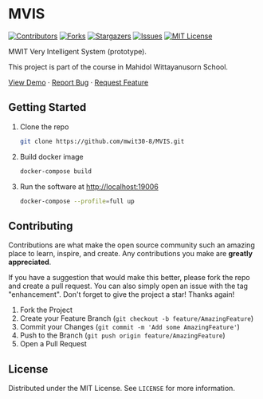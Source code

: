 # MVIS

[![Contributors][contributors-shield]][contributors-url]
[![Forks][forks-shield]][forks-url]
[![Stargazers][stars-shield]][stars-url]
[![Issues][issues-shield]][issues-url]
[![MIT License][license-shield]][license-url]

MWIT Very Intelligent System (prototype).

This project is part of the course in Mahidol Wittayanusorn School.

[View Demo](https://mwit30-8.github.io/MVIS/)
·
[Report Bug](https://github.com/mwit30-8/MVIS/issues)
·
[Request Feature](https://github.com/mwit30-8/MVIS/issues)

## Getting Started

1. Clone the repo

   ```sh
   git clone https://github.com/mwit30-8/MVIS.git
   ```

2. Build docker image

   ```sh
   docker-compose build
   ```

3. Run the software at <http://localhost:19006>

   ```sh
   docker-compose --profile=full up
   ```

## Contributing

Contributions are what make the open source community such an amazing place to learn, inspire, and create. Any contributions you make are **greatly appreciated**.

If you have a suggestion that would make this better, please fork the repo and create a pull request. You can also simply open an issue with the tag "enhancement".
Don't forget to give the project a star! Thanks again!

1. Fork the Project
2. Create your Feature Branch (`git checkout -b feature/AmazingFeature`)
3. Commit your Changes (`git commit -m 'Add some AmazingFeature'`)
4. Push to the Branch (`git push origin feature/AmazingFeature`)
5. Open a Pull Request

## License

Distributed under the MIT License. See `LICENSE` for more information.

[contributors-shield]: https://img.shields.io/github/contributors/mwit30-8/MVIS.svg?style=for-the-badge
[contributors-url]: https://github.com/mwit30-8/MVIS/graphs/contributors
[forks-shield]: https://img.shields.io/github/forks/mwit30-8/MVIS.svg?style=for-the-badge
[forks-url]: https://github.com/mwit30-8/MVIS/network/members
[stars-shield]: https://img.shields.io/github/stars/mwit30-8/MVIS.svg?style=for-the-badge
[stars-url]: https://github.com/mwit30-8/MVIS/stargazers
[issues-shield]: https://img.shields.io/github/issues/mwit30-8/MVIS.svg?style=for-the-badge
[issues-url]: https://github.com/mwit30-8/MVIS/issues
[license-shield]: https://img.shields.io/github/license/mwit30-8/MVIS.svg?style=for-the-badge
[license-url]: https://github.com/mwit30-8/MVIS/blob/develop/LICENSE
